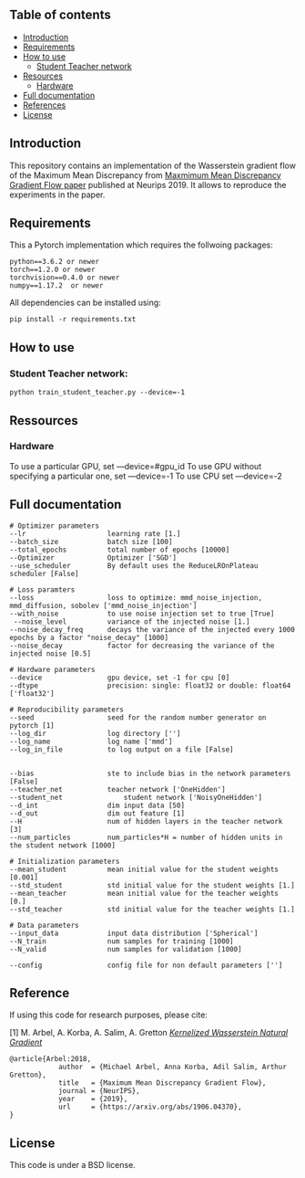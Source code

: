 ## Table of contents

* [Introduction](#introduction)
* [Requirements](#requirements)
* [How to use](#example-use-cases)
   * [Student Teacher network](#student-teacher-network)
* [Resources](#resources)
   * [Hardware](#hardware)
* [Full documentation](#full-documentation)
* [References](#references)
* [License](#license)

## Introduction

This repository contains an implementation of the Wasserstein gradient flow of the Maximum Mean Discrepancy from [Maxmimum Mean Discrepancy Gradient Flow paper](https://arxiv.org/abs/1906.04370) published at Neurips 2019. It allows to reproduce the experiments in the paper.


## Requirements


This a Pytorch implementation which requires the follwoing packages:

```
python==3.6.2 or newer
torch==1.2.0 or newer
torchvision==0.4.0 or newer
numpy==1.17.2  or newer
```

All dependencies can be installed using:

```
pip install -r requirements.txt
```




## How to use

### Student Teacher network:
```
python train_student_teacher.py --device=-1 
```

## Ressources

### Hardware

To use a particular GPU, set —device=#gpu_id
To use GPU without specifying a particular one, set —device=-1
To use CPU set —device=-2


## Full documentation

```
# Optimizer parameters 
--lr 					learning rate [1.]
--batch_size			batch size [100]
--total_epochs			total number of epochs [10000]
--Optimizer 			Optimizer ['SGD']
--use_scheduler 		By default uses the ReduceLROnPlateau scheduler [False]

# Loss paramters
--loss					loss to optimize: mmd_noise_injection, mmd_diffusion, sobolev ['mmd_noise_injection']
--with_noise		  	to use noise injection set to true [True]
 --noise_level			variance of the injected noise [1.]
--noise_decay_freq		decays the variance of the injected every 1000 epochs by a factor "noise_decay" [1000]
--noise_decay 			factor for decreasing the variance of the injected noise [0.5]

# Hardware parameters 
--device				gpu device, set -1 for cpu [0]
--dtype					precision: single: float32 or double: float64 ['float32']

# Reproducibility parameters  
--seed					seed for the random number generator on pytorch [1]
--log_dir				log directory ['']
--log_name				log name ['mmd']
--log_in_file			to log output on a file [False]


--bias					ste to include bias in the network parameters [False]
--teacher_net			teacher network ['OneHidden']
--student_net				student network ['NoisyOneHidden']
--d_int					dim input data [50]
--d_out					dim out feature [1]
--H 					num of hidden layers in the teacher network [3]
--num_particles 		num_particles*H = number of hidden units in the student network [1000]

# Initialization parameters
--mean_student 			mean initial value for the student weights [0.001]
--std_student 			std initial value for the student weights [1.]
--mean_teacher 			mean initial value for the teacher weights [0.]
--std_teacher			std initial value for the teacher weights [1.]

# Data parameters 
--input_data 			input data distribution ['Spherical']
--N_train				num samples for training [1000]
--N_valid				num samples for validation [1000]

--config				config file for non default parameters ['']

```

## Reference

If using this code for research purposes, please cite:

[1] M. Arbel, A. Korba, A. Salim, A. Gretton [*Kernelized Wasserstein Natural Gradient*](https://arxiv.org/abs/1906.04370)

```
@article{Arbel:2018,
			author  = {Michael Arbel, Anna Korba, Adil Salim, Arthur Gretton},
			title   = {Maximum Mean Discrepancy Gradient Flow},
			journal = {NeurIPS},
			year    = {2019},
			url     = {https://arxiv.org/abs/1906.04370},
}
```


## License 

This code is under a BSD license.
